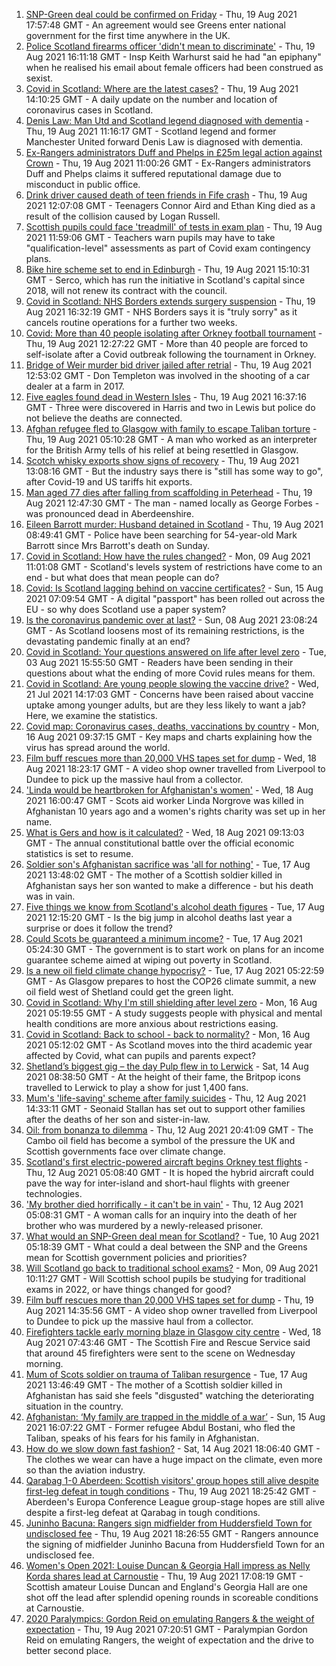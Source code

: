 1. [SNP-Green deal could be confirmed on Friday](https://www.bbc.co.uk/news/uk-scotland-scotland-politics-58272209) - Thu, 19 Aug 2021 17:57:48 GMT - An agreement would see Greens enter national government for the first time anywhere in the UK.
2. [Police Scotland firearms officer 'didn't mean to discriminate'](https://www.bbc.co.uk/news/uk-scotland-58248645) - Thu, 19 Aug 2021 16:11:18 GMT - Insp Keith Warhurst said he had "an epiphany" when he realised his email about female officers had been construed as sexist.
3. [Covid in Scotland: Where are the latest cases?](https://www.bbc.co.uk/news/uk-scotland-53511877) - Thu, 19 Aug 2021 14:10:25 GMT - A daily update on the number and location of coronavirus cases in Scotland.
4. [Denis Law: Man Utd and Scotland legend diagnosed with dementia](https://www.bbc.co.uk/sport/football/58268041) - Thu, 19 Aug 2021 11:16:17 GMT - Scotland legend and former Manchester United forward Denis Law is diagnosed with dementia.
5. [Ex-Rangers administrators Duff and Phelps in £25m legal action against Crown](https://www.bbc.co.uk/news/uk-scotland-58245269) - Thu, 19 Aug 2021 11:00:26 GMT - Ex-Rangers administrators Duff and Phelps claims it suffered reputational damage due to misconduct in public office.
6. [Drink driver caused death of teen friends in Fife crash](https://www.bbc.co.uk/news/uk-scotland-58269830) - Thu, 19 Aug 2021 12:07:08 GMT - Teenagers Connor Aird and Ethan King died as a result of the collision caused by Logan Russell.
7. [Scottish pupils could face 'treadmill' of tests in exam plan](https://www.bbc.co.uk/news/uk-scotland-58268763) - Thu, 19 Aug 2021 11:59:06 GMT - Teachers warn pupils may have to take "qualification-level" assessments as part of Covid exam contingency plans.
8. [Bike hire scheme set to end in Edinburgh](https://www.bbc.co.uk/news/uk-scotland-edinburgh-east-fife-58272187) - Thu, 19 Aug 2021 15:10:31 GMT - Serco, which has run the initiative in Scotland's capital since 2018, will not renew its contract with the council.
9. [Covid in Scotland: NHS Borders extends surgery suspension](https://www.bbc.co.uk/news/uk-scotland-south-scotland-58273658) - Thu, 19 Aug 2021 16:32:19 GMT - NHS Borders says it is "truly sorry" as it cancels routine operations for a further two weeks.
10. [Covid: More than 40 people isolating after Orkney football tournament](https://www.bbc.co.uk/news/uk-scotland-north-east-orkney-shetland-58261694) - Thu, 19 Aug 2021 12:27:22 GMT - More than 40 people are forced to self-isolate after a Covid outbreak following the tournament in Orkney.
11. [Bridge of Weir murder bid driver jailed after retrial](https://www.bbc.co.uk/news/uk-scotland-glasgow-west-58270075) - Thu, 19 Aug 2021 12:53:02 GMT - Don Templeton was involved in the shooting of a car dealer at a farm in 2017.
12. [Five eagles found dead in Western Isles](https://www.bbc.co.uk/news/uk-scotland-highlands-islands-58270076) - Thu, 19 Aug 2021 16:37:16 GMT - Three were discovered in Harris and two in Lewis but police do not believe the deaths are connected.
13. [Afghan refugee fled to Glasgow with family to escape Taliban torture](https://www.bbc.co.uk/news/uk-scotland-58256884) - Thu, 19 Aug 2021 05:10:28 GMT - A man who worked as an interpreter for the British Army tells of his relief at being resettled in Glasgow.
14. [Scotch whisky exports show signs of recovery](https://www.bbc.co.uk/news/uk-scotland-scotland-business-58245992) - Thu, 19 Aug 2021 13:08:16 GMT - But the industry says there is "still has some way to go", after Covid-19 and US tariffs hit exports.
15. [Man aged 77 dies after falling from scaffolding in Peterhead](https://www.bbc.co.uk/news/uk-scotland-north-east-orkney-shetland-58262685) - Thu, 19 Aug 2021 12:47:30 GMT - The man - named locally as George Forbes - was pronounced dead in Aberdeenshire.
16. [Eileen Barrott murder: Husband detained in Scotland](https://www.bbc.co.uk/news/uk-england-leeds-58266900) - Thu, 19 Aug 2021 08:49:41 GMT - Police have been searching for 54-year-old Mark Barrott since Mrs Barrott's death on Sunday.
17. [Covid in Scotland: How have the rules changed?](https://www.bbc.co.uk/news/uk-scotland-53166816) - Mon, 09 Aug 2021 11:01:08 GMT - Scotland's levels system of restrictions have come to an end - but what does that mean people can do?
18. [Covid: Is Scotland lagging behind on vaccine certificates?](https://www.bbc.co.uk/news/uk-scotland-57519070) - Sun, 15 Aug 2021 07:09:54 GMT - A digital "passport" has been rolled out across the EU - so why does Scotland use a paper system?
19. [Is the coronavirus pandemic over at last?](https://www.bbc.co.uk/news/uk-scotland-58112939) - Sun, 08 Aug 2021 23:08:24 GMT - As Scotland loosens most of its remaining restrictions, is the devastating pandemic finally at an end?
20. [Covid in Scotland: Your questions answered on life after level zero](https://www.bbc.co.uk/news/uk-scotland-58071989) - Tue, 03 Aug 2021 15:55:50 GMT - Readers have been sending in their questions about what the ending of more Covid rules means for them.
21. [Covid in Scotland: Are young people slowing the vaccine drive?](https://www.bbc.co.uk/news/uk-scotland-57915106) - Wed, 21 Jul 2021 14:17:03 GMT - Concerns have been raised about vaccine uptake among younger adults, but are they less likely to want a jab? Here, we examine the statistics.
22. [Covid map: Coronavirus cases, deaths, vaccinations by country](https://www.bbc.co.uk/news/world-51235105) - Mon, 16 Aug 2021 09:37:15 GMT - Key maps and charts explaining how the virus has spread around the world.
23. [Film buff rescues more than 20,000 VHS tapes set for dump](https://www.bbc.co.uk/news/uk-scotland-tayside-central-58261702) - Wed, 18 Aug 2021 18:23:17 GMT - A video shop owner travelled from Liverpool to Dundee to pick up the massive haul from a collector.
24. ['Linda would be heartbroken for Afghanistan's women'](https://www.bbc.co.uk/news/uk-scotland-highlands-islands-58256706) - Wed, 18 Aug 2021 16:00:47 GMT - Scots aid worker Linda Norgrove was killed in Afghanistan 10 years ago and a women's rights charity was set up in her name.
25. [What is Gers and how is it calculated?](https://www.bbc.co.uk/news/uk-scotland-45271076) - Wed, 18 Aug 2021 09:13:03 GMT - The annual constitutional battle over the official economic statistics is set to resume.
26. [Soldier son's Afghanistan sacrifice was 'all for nothing'](https://www.bbc.co.uk/news/uk-scotland-north-east-orkney-shetland-58241459) - Tue, 17 Aug 2021 13:48:02 GMT - The mother of a Scottish soldier killed in Afghanistan says her son wanted to make a difference - but his death was in vain.
27. [Five things we know from Scotland's alcohol death figures](https://www.bbc.co.uk/news/uk-scotland-58243861) - Tue, 17 Aug 2021 12:15:20 GMT - Is the big jump in alcohol deaths last year a surprise or does it follow the trend?
28. [Could Scots be guaranteed a minimum income?](https://www.bbc.co.uk/news/uk-scotland-scotland-politics-58230375) - Tue, 17 Aug 2021 05:24:30 GMT - The government is to start work on plans for an income guarantee scheme aimed at wiping out poverty in Scotland.
29. [Is a new oil field climate change hypocrisy?](https://www.bbc.co.uk/news/uk-scotland-57762927) - Tue, 17 Aug 2021 05:22:59 GMT - As Glasgow prepares to host the COP26 climate summit, a new oil field west of Shetland could get the green light.
30. [Covid in Scotland: Why I'm still shielding after level zero](https://www.bbc.co.uk/news/uk-scotland-highlands-islands-58223749) - Mon, 16 Aug 2021 05:19:55 GMT - A study suggests people with physical and mental health conditions are more anxious about restrictions easing.
31. [Covid in Scotland: Back to school - back to normality?](https://www.bbc.co.uk/news/uk-scotland-58214870) - Mon, 16 Aug 2021 05:12:02 GMT - As Scotland moves into the third academic year affected by Covid, what can pupils and parents expect?
32. [Shetland’s biggest gig – the day Pulp flew in to Lerwick](https://www.bbc.co.uk/news/uk-scotland-north-east-orkney-shetland-57599869) - Sat, 14 Aug 2021 08:38:50 GMT - At the height of their fame, the Britpop icons travelled to Lerwick to play a show for just 1,400 fans.
33. [Mum's 'life-saving' scheme after family suicides](https://www.bbc.co.uk/news/uk-scotland-58185754) - Thu, 12 Aug 2021 14:33:11 GMT - Seonaid Stallan has set out to support other families after the deaths of her son and sister-in-law.
34. [Oil: from bonanza to dilemma](https://www.bbc.co.uk/news/uk-scotland-scotland-business-58195442) - Thu, 12 Aug 2021 20:41:09 GMT - The Cambo oil field has become a symbol of the pressure the UK and Scottish governments face over climate change.
35. [Scotland's first electric-powered aircraft begins Orkney test flights](https://www.bbc.co.uk/news/uk-scotland-north-east-orkney-shetland-58177865) - Thu, 12 Aug 2021 05:08:40 GMT - It is hoped the hybrid aircraft could pave the way for inter-island and short-haul flights with greener technologies.
36. ['My brother died horrifically - it can't be in vain'](https://www.bbc.co.uk/news/uk-scotland-north-east-orkney-shetland-58177868) - Thu, 12 Aug 2021 05:08:31 GMT - A woman calls for an inquiry into the death of her brother who was murdered by a newly-released prisoner.
37. [What would an SNP-Green deal mean for Scotland?](https://www.bbc.co.uk/news/uk-scotland-scotland-politics-58143753) - Tue, 10 Aug 2021 05:18:39 GMT - What could a deal between the SNP and the Greens mean for Scottish government policies and priorities?
38. [Will Scotland go back to traditional school exams?](https://www.bbc.co.uk/news/uk-scotland-58139111) - Mon, 09 Aug 2021 10:11:27 GMT - Will Scottish school pupils be studying for traditional exams in 2022, or have things changed for good?
39. [Film buff rescues more than 20,000 VHS tapes set for dump](https://www.bbc.co.uk/news/uk-scotland-tayside-central-58273051) - Thu, 19 Aug 2021 14:35:56 GMT - A video shop owner travelled from Liverpool to Dundee to pick up the massive haul from a collector.
40. [Firefighters tackle early morning blaze in Glasgow city centre](https://www.bbc.co.uk/news/uk-scotland-58255126) - Wed, 18 Aug 2021 07:43:46 GMT - The Scottish Fire and Rescue Service said that around 45 firefighters were sent to the scene on Wednesday morning.
41. [Mum of Scots soldier on trauma of Taliban resurgence](https://www.bbc.co.uk/news/uk-scotland-58247951) - Tue, 17 Aug 2021 13:46:49 GMT - The mother of a Scottish soldier killed in Afghanistan has said she feels "disgusted" watching the deteriorating situation in the country.
42. [Afghanistan: ‘My family are trapped in the middle of a war’](https://www.bbc.co.uk/news/uk-scotland-58224887) - Sun, 15 Aug 2021 16:07:22 GMT - Former refugee Abdul Bostani, who fled the Taliban, speaks of his fears for his family in Afghanistan.
43. [How do we slow down fast fashion?](https://www.bbc.co.uk/news/uk-scotland-58216479) - Sat, 14 Aug 2021 18:06:40 GMT - The clothes we wear can have a huge impact on the climate, even more so than the aviation industry.
44. [Qarabag 1-0 Aberdeen: Scottish visitors' group hopes still alive despite first-leg defeat in tough conditions](https://www.bbc.co.uk/sport/football/58215336) - Thu, 19 Aug 2021 18:25:42 GMT - Aberdeen's Europa Conference League group-stage hopes are still alive despite a first-leg defeat at Qarabag in tough conditions.
45. [Juninho Bacuna: Rangers sign midfielder from Huddersfield Town for undisclosed fee](https://www.bbc.co.uk/sport/football/58275880) - Thu, 19 Aug 2021 18:26:55 GMT - Rangers announce the signing of midfielder Juninho Bacuna from Huddersfield Town for an undisclosed fee.
46. [Women's Open 2021: Louise Duncan & Georgia Hall impress as Nelly Korda shares lead at Carnoustie](https://www.bbc.co.uk/sport/golf/58274174) - Thu, 19 Aug 2021 17:08:19 GMT - Scottish amateur Louise Duncan and England's Georgia Hall are one shot off the lead after splendid opening rounds in scoreable conditions at Carnoustie.
47. [2020 Paralympics: Gordon Reid on emulating Rangers & the weight of expectation](https://www.bbc.co.uk/sport/disability-sport/58244959) - Thu, 19 Aug 2021 07:20:51 GMT - Paralympian Gordon Reid on emulating Rangers, the weight of expectation and the drive to better second place.
